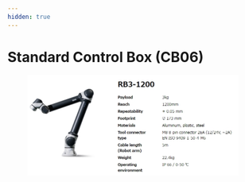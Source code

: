 ```yaml
---
hidden: true
---
```


# Standard Control Box (CB06)

<figure><img src="../images/jp/chapter2/section2.2.2.rb3.jpg" alt=""><figcaption></figcaption></figure>

